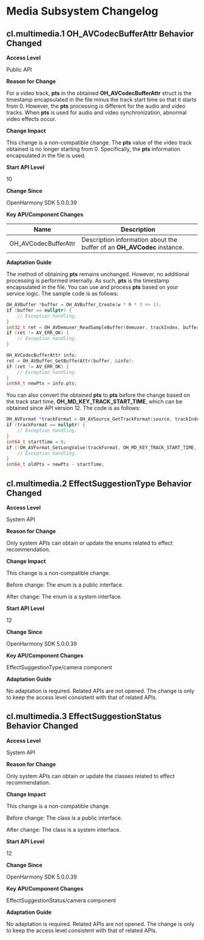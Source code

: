 # Media Subsystem Changelog

## cl.multimedia.1 OH_AVCodecBufferAttr Behavior Changed

**Access Level**

Public API

**Reason for Change**

For a video track, **pts** in the obtained **OH_AVCodecBufferAttr** struct is the timestamp encapsulated in the file minus the track start time so that it starts from 0. However, the **pts** processing is different for the audio and video tracks. When **pts** is used for audio and video synchronization, abnormal video effects occur.

**Change Impact**

This change is a non-compatible change. The **pts** value of the video track obtained is no longer starting from 0. Specifically, the **pts** information encapsulated in the file is used.

**Start API Level**

10

**Change Since**

OpenHarmony SDK 5.0.0.39

**Key API/Component Changes**

| Name                     | Description                       |
| ------------------------- | --------------------------- |
| OH_AVCodecBufferAttr | Description information about the buffer of an **OH_AVCodec** instance.|

**Adaptation Guide**

The method of obtaining **pts** remains unchanged. However, no additional processing is performed internally. As such, **pts** is the timestamp encapsulated in the file. You can use and process **pts** based on your service logic. The sample code is as follows:

```c++
OH_AVBuffer *buffer = OH_AVBuffer_Create(w * h * 3 >> 1);
if (buffer == nullptr) {
    // Exception handling.
}
int32_t ret = OH_AVDemuxer_ReadSampleBuffer(demuxer, trackIndex, buffer);
if (ret != AV_ERR_OK) {
    // Exception handling.
}

OH_AVCodecBufferAttr info;
ret = OH_AVBuffer_GetBufferAttr(buffer, &info);
if (ret != AV_ERR_OK) {
    // Exception handling.
}
int64_t newPts = info.pts;
```

You can also convert the obtained **pts** to **pts** before the change based on the track start time, **OH_MD_KEY_TRACK_START_TIME**, which can be obtained since API version 12. The code is as follows:
```c++
OH_AVFormat *trackFormat = OH_AVSource_GetTrackFormat(source, trackIndex);
if (trackFormat == nullptr) {
    // Exception handling.
}
int64_t startTime = 0;
if (!OH_AVFormat_GetLongValue(trackFormat, OH_MD_KEY_TRACK_START_TIME, &startTime)) {
    // Exception handling.
}
int64_t oldPts = newPts - startTime;
```

## cl.multimedia.2 EffectSuggestionType Behavior Changed

**Access Level**

System API

**Reason for Change**

Only system APIs can obtain or update the enums related to effect recommendation.

**Change Impact**

This change is a non-compatible change.

Before change: The enum is a public interface.

After change: The enum is a system interface.

**Start API Level**

12

**Change Since**

OpenHarmony SDK 5.0.0.39

**Key API/Component Changes**

EffectSuggestionType/camera component

**Adaptation Guide**

No adaptation is required. Related APIs are not opened. The change is only to keep the access level consistent with that of related APIs.

## cl.multimedia.3 EffectSuggestionStatus Behavior Changed

**Access Level**

System API

**Reason for Change**

Only system APIs can obtain or update the classes related to effect recommendation.

**Change Impact**

This change is a non-compatible change.

Before change: The class is a public interface.

After change: The class is a system interface.

**Start API Level**

12

**Change Since**

OpenHarmony SDK 5.0.0.39

**Key API/Component Changes**

EffectSuggestionStatus/camera component

**Adaptation Guide**

No adaptation is required. Related APIs are not opened. The change is only to keep the access level consistent with that of related APIs.
